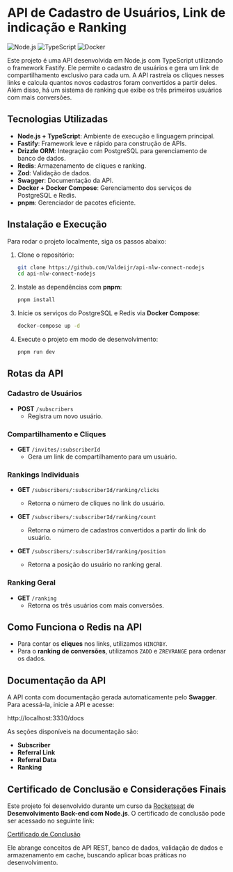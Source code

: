 # API de Cadastro de Usuários, Link de indicação e Ranking

![Node.js](https://img.shields.io/badge/Node.js-43853D?style=for-the-badge&logo=node.js&logoColor=white)
![TypeScript](https://img.shields.io/badge/TypeScript-007ACC?style=for-the-badge&logo=typescript&logoColor=white)
![Docker](https://img.shields.io/badge/Docker-2496ED?style=for-the-badge&logo=docker&logoColor=white)

Este projeto é uma API desenvolvida em Node.js com TypeScript utilizando o framework Fastify. Ele permite o cadastro de usuários e gera um link de compartilhamento exclusivo para cada um. A API rastreia os cliques nesses links e calcula quantos novos cadastros foram convertidos a partir deles. Além disso, há um sistema de ranking que exibe os três primeiros usuários com mais conversões.

## Tecnologias Utilizadas

- **Node.js + TypeScript**: Ambiente de execução e linguagem principal.
- **Fastify**: Framework leve e rápido para construção de APIs.
- **Drizzle ORM**: Integração com PostgreSQL para gerenciamento de banco de dados.
- **Redis**: Armazenamento de cliques e ranking.
- **Zod**: Validação de dados.
- **Swagger**: Documentação da API.
- **Docker + Docker Compose**: Gerenciamento dos serviços de PostgreSQL e Redis.
- **pnpm**: Gerenciador de pacotes eficiente.

## Instalação e Execução

Para rodar o projeto localmente, siga os passos abaixo:

1. Clone o repositório:

   ```bash
   git clone https://github.com/Valdeijr/api-nlw-connect-nodejs
   cd api-nlw-connect-nodejs

2. Instale as dependências com **pnpm**:
   ```bash
   pnpm install

3. Inicie os serviços do PostgreSQL e Redis via **Docker Compose**:
   ```bash
   docker-compose up -d

4. Execute o projeto em modo de desenvolvimento:
   ```bash
   pnpm run dev

## Rotas da API

### Cadastro de Usuários
- **POST** `/subscribers`
  - Registra um novo usuário.

### Compartilhamento e Cliques
- **GET** `/invites/:subscriberId`
  - Gera um link de compartilhamento para um usuário.

### Rankings Individuais
- **GET** `/subscribers/:subscriberId/ranking/clicks`
  - Retorna o número de cliques no link do usuário.

- **GET** `/subscribers/:subscriberId/ranking/count`
  - Retorna o número de cadastros convertidos a partir do link do usuário.

- **GET** `/subscribers/:subscriberId/ranking/position`
  - Retorna a posição do usuário no ranking geral.

### Ranking Geral
- **GET** `/ranking`
  - Retorna os três usuários com mais conversões.

## Como Funciona o Redis na API

- Para contar os **cliques** nos links, utilizamos `HINCRBY`.
- Para o **ranking de conversões**, utilizamos `ZADD` e `ZREVRANGE` para ordenar os dados.

## Documentação da API

A API conta com documentação gerada automaticamente pelo **Swagger**. Para acessá-la, inicie a API e acesse:

http://localhost:3330/docs

As seções disponíveis na documentação são:
- **Subscriber**
- **Referral Link**
- **Referral Data**
- **Ranking**

## Certificado de Conclusão e Considerações Finais

Este projeto foi desenvolvido durante um curso da [Rocketseat](https://app.rocketseat.com.br) de **Desenvolvimento Back-end com Node.js**. O certificado de conclusão pode ser acessado no seguinte link:

[Certificado de Conclusão](https://app.rocketseat.com.br/certificates/00d67c6b-d65f-40bf-b281-09109261b926)

Ele abrange conceitos de API REST, banco de dados, validação de dados e armazenamento em cache, buscando aplicar boas práticas no desenvolvimento.
